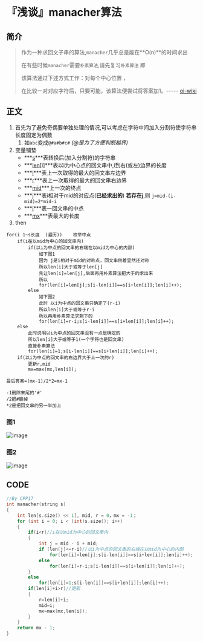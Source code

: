 # 『浅谈』manacher算法

## 简介
> 作为一种求回文子串的算法,`manacher`几乎总是能在**O(n)**的时间求出
>
> 在有些时候`manacher`需要`朴素算法`,请先复习`朴素算法`
> 即
>
> 该算法通过下述方式工作：对每个中心位置 ，
>
> 在比较一对对应字符后，只要可能，该算法便尝试将答案加1。----- [oi-wiki](oi-wiki.org)

## 正文

1. 首先为了避免奇偶要单独处理的情况,可以考虑在字符中间加入分割符使字符串长度固定为偶数
	1. 如`abc`变成`@#a#b#c#`  *(@是为了方便判断越界)*
2. 变量铺垫
	- ***[s](string)***表转换后(加入分割符)的字符串
	- ***[len](int[])[i]***表以i为中心点的回文串中,i到右(或左)边界的长度
	- ***[l](int)***表上一次取得的最大的回文串左边界
	- ***[r](int)***表上一次取得的最大的回文串右边界
	- ***[mid](int)***上一次的终点
	- ***[j](int)***表i相对于mid的对应点(**已经求出的**)
		**若存在j**,则 `j=mid-(i-mid)=2*mid-i`
	- ***[i](int)***表一回文串的中点
	- ***[mx](int)***表最大的长度
3. then
```
for(i 1~s长度  (遍历))    枚举中点
	if(i在以mid为中心的回文串内)
		if(以i为中点的回文串的右端在以mid为中心的内部)
			如下图1
			因为 j是i相对于mid的对称点，回文串倒着显然还对称
			所以len[i]大于或等于len[j]
			先让len[i]=len[j],后面再用朴素算法把大于的求出来
			所以
			for(len[i]=len[j];s[i-len[i]]==s[i+len[i]];len[i]++);
		else
			如下图2
			此时 以i为中点的回文串只确定了(r-i)
			所以len[i]大于或等于r-i
			所以再用朴素算法求剩下的
			for(len[i]=r-i;s[i-len[i]]==s[i+len[i]];len[i]++);
	else
		此时说明以i为中点的回文串没有一点是确定的
		所以len[i]大于或等于1(一个字符也是回文串)
		直接朴素算法
		for(len[i]=1;s[i-len[i]]==s[i+len[i]];len[i]++);
	if(以i为中点的回文串的右边界大于上一次的r)
		更新r,mid
		mx=max(mx,len[i]);

最后答案=(mx-1)/2*2=mx-1

-1删除末尾的'#'
/2把#删掉
*2是把回文串的另一半加上
```

### 图1
![image](https://images.cnblogs.com/cnblogs_com/blogs/754872/galleries/2186847/o_220712033433_xuxieban.png)

### 图2
![image](https://images.cnblogs.com/cnblogs_com/blogs/754872/galleries/2186847/o_220712034719_xuxieban%20(2).png)

## CODE
```cpp
//By CPP17
int manacher(string s)
{
	int len[s.size() << 1], mid, r = 0，mx = -1；
	for (int i = 0; i < (int)s.size(); i++)
	{
		if(i<r)//i在以mid为中心的回文串内
		{
			int j = mid - i + mid;
			if (len[j]<=r-i)//以i为中点的回文串的右端在以mid为中心的内部
				for(len[i]=len[j];s[i-len[i]]==s[i+len[i]];len[i]++);
			else
				for(len[i]=r-i;s[i-len[i]]==s[i+len[i]];len[i]++);
		}
		else
			for(len[i]=1;s[i-len[i]]==s[i+len[i]];len[i]++);
		if(len[i]+i>r)//更新
		{
			r=len[i]+i;
			mid=i;
			mx=max(mx,len[i]);
		}
	}
	return mx - 1;
}
```
